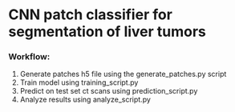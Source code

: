 # CNN patch classifier for segmentation of liver tumors

### Workflow:
1. Generate patches h5 file using the generate_patches.py script
2. Train model using training_script.py
3. Predict on test set ct scans using prediction_script.py
4. Analyze results using analyze_script.py